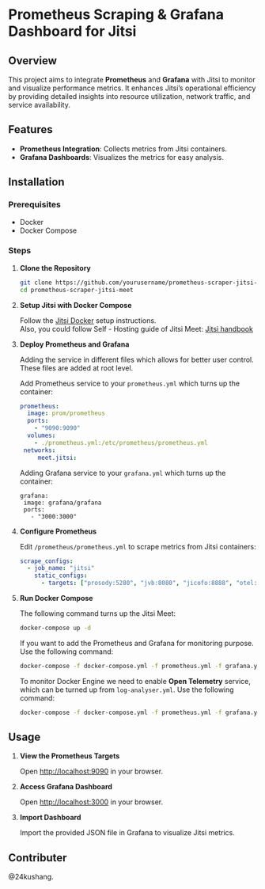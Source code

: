 # Prometheus Scraping & Grafana Dashboard for Jitsi

## Overview

This project aims to integrate **Prometheus** and **Grafana** with Jitsi to monitor and visualize performance metrics. It enhances Jitsi’s operational efficiency by providing detailed insights into resource utilization, network traffic, and service availability.

## Features

- **Prometheus Integration**: Collects metrics from Jitsi containers.
- **Grafana Dashboards**: Visualizes the metrics for easy analysis.

## Installation

### Prerequisites

- Docker
- Docker Compose

### Steps

1. **Clone the Repository**

   ```bash
   git clone https://github.com/yourusername/prometheus-scraper-jitsi-meet.git
   cd prometheus-scraper-jitsi-meet
   ```

2. **Setup Jitsi with Docker Compose**

   Follow the [Jitsi Docker](https://github.com/jitsi/docker-jitsi-meet) setup instructions. <br>
   Also, you could follow Self - Hosting guide of Jitsi Meet: [Jitsi handbook](https://jitsi.github.io/handbook/docs/devops-guide/devops-guide-docker/)

3. **Deploy Prometheus and Grafana**

   Adding the service in different files which allows for better user control. These files are added at root level.<br>

   Add Prometheus service to your `prometheus.yml` which turns up the container:

   ```yaml
   prometheus:
     image: prom/prometheus
     ports:
       - "9090:9090"
     volumes:
       - ./prometheus.yml:/etc/prometheus/prometheus.yml
    networks:
        meet.jitsi:
   ```

   Adding Grafana service to your `grafana.yml` which turns up the container:

   ```
   grafana:
    image: grafana/grafana
    ports:
      - "3000:3000"
   ```

4. **Configure Prometheus**

   Edit `/prometheus/prometheus.yml` to scrape metrics from Jitsi containers:

   ```yaml
   scrape_configs:
     - job_name: "jitsi"
       static_configs:
         - targets: ["prosody:5280", "jvb:8080", "jicofo:8888", "otel:9464"]
   ```

5. **Run Docker Compose**

   The following command turns up the Jitsi Meet:

   ```bash
   docker-compose up -d
   ```

   If you want to add the Prometheus and Grafana for monitoring purpose. Use the following command:

   ```bash
   docker-compose -f docker-compose.yml -f prometheus.yml -f grafana.yml up -d
   ```

   To monitor Docker Engine we need to enable **Open Telemetry** service, which can be turned up from `log-analyser.yml`. Use the following command:

   ```bash
   docker-compose -f docker-compose.yml -f prometheus.yml -f grafana.yml -f log-analyser.yml up -d
   ```

## Usage

1. **View the Prometheus Targets**

   Open [http://localhost:9090](http://localhost:90990) in your browser.

2. **Access Grafana Dashboard**

   Open [http://localhost:3000](http://localhost:3000) in your browser.

3. **Import Dashboard**

   Import the provided JSON file in Grafana to visualize Jitsi metrics.

## Contributer

@24kushang.
